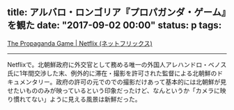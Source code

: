 title: アルバロ・ロンゴリア『プロパガンダ・ゲーム』を観た
date: "2017-09-02 00:00"
status: p
tags:
---

[The Propaganda Game | Netflix (ネットフリックス)](https://www.netflix.com/title/80085020)

---

Netflixで。北朝鮮政府に外交官として務める唯一の外国人アレハンドロ・ベノス氏に1年間交渉した末、例外的に滞在・撮影を許可された監督による北朝鮮のドキュメンタリー。政府の許可の元でのでの撮影だけあって基本的には北朝鮮が見せたいもののみが映っているという印象だったけど、なんというか「カメラに映り慣れてない」ように見える風景は新鮮だった。
